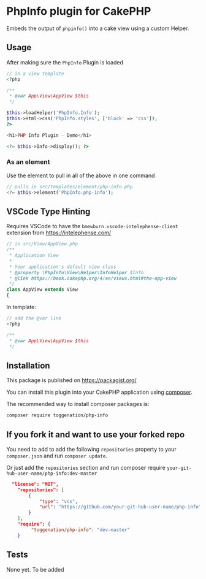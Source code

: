 # PhpInfo plugin for CakePHP

Embeds the output of `phpinfo()` into a cake view using a custom Helper.

## Usage

After making sure the `PhpInfo` Plugin is loaded

```php
// in a view template
<?php

/**
 * @var App\View\AppView $this
 */

$this->loadHelper('PhpInfo.Info');
$this->Html->css('PhpInfo.styles', ['block' => 'css']);
?>

<h1>PHP Info Plugin - Demo</h1>

<?= $this->Info->display(); ?>

```
### As an element

Use the element to pull in all of the above in one command

```php
// pulls in src/templates/element/php-info.php
<?= $this->element('PhpInfo.php-info');
```

## VSCode Type Hinting

Requires VSCode to have the `bmewburn.vscode-intelephense-client` extension from https://intelephense.com/

```php
// in src/View/AppView.php
/**
 * Application View
 *
 * Your application's default view class
 * @property \PhpInfo\View\Helper\InfoHelper $Info
 * @link https://book.cakephp.org/4/en/views.html#the-app-view
 */
class AppView extends View
{

```

In template:

```php
// add the @var line
<?php

/**
 * @var App\View\AppView $this
 */
```

## Installation
This package is published on https://packagist.org/ 

You can install this plugin into your CakePHP application using [composer](https://getcomposer.org).

The recommended way to install composer packages is:

```sh
composer require toggenation/php-info
```

## If you fork it and want to use your forked repo

You need to add to add the following `repositories` property to your `composer.json` and run `composer update`.

Or just add the `repositories` section and run composer require `your-git-hub-user-name/php-info:dev-master`

```json
  "license": "MIT",
    "repositories": [
        {
            "type": "vcs",
            "url": "https://github.com/your-git-hub-user-name/php-info"
        }
    ],
    "require": {
         "toggenation/php-info": "dev-master"
    }
```

## Tests
None yet. To be added